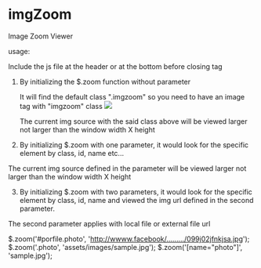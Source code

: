 # imgZoom
Image Zoom Viewer

usage:

Include the js file at the header or at the bottom before </body> closing tag

<script src="imgZoom.js" language="javascript" type="text/javascript"></script>

1) By initializing the $.zoom function without parameter 
    <script language="javascript" type="text/javascript">
        $.zoom();
    </script>
    
    It will find the default class ".imgzoom" so you need to have an image tag with "imgzoom" class
    <img src="sample.jpg" class="imgzoom"/>
    
    The current img  source with the said class above will be viewed larger not larger than the window width X height

2) By initializing $.zoom with one parameter, it would look for the specific element by class, id, name etc...
  <script language="javascript" type="text/javascript">
      $.zoom('#element_id');
  </script>

  The current img source defined in the parameter will be viewed larger not larger than the window width X height

3) By initializing $.zoom with two parameters, it would look for the specific element by class, id, name and viewed the img url defined in   the second parameter.
  <script language="javascript" type="text/javascript">
      $.zoom('#low_resolution_img', 'high_resolution_img_url');  
  </script>
  
  The second parameter applies with local file or external file url
  
  $.zoom('#porfile.photo', 'http://wwww.facebook/........./099j02jfnkjsa.jpg'); 
  $.zoom('.photo', 'assets/images/sample.jpg'); 
  $.zoom('[name="photo"]', 'sample.jpg'); 
  
